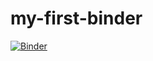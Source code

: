 # my-first-binder

[![Binder](https://mybinder.org/badge_logo.svg)](https://mybinder.org/v2/gh/POOJARAMISETTY/my-first-binder/main)

